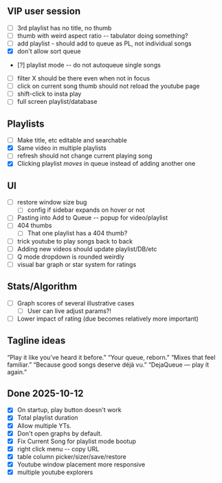 ## VIP user session

- [ ] 3rd playlist has no title, no thumb
- [ ] thumb with weird aspect ratio -- tabulator doing something?
- [ ] add playlist - should add to queue as PL, not individual songs
- [x] don't allow sort queue
- [?] playlist mode -- do not autoqueue single songs
- [ ] filter X should be there even when not in focus
- [ ] click on current song thumb should not reload the youtube page
- [ ] shift-click to insta play
- [ ] full screen playlist/database

## Playlists

- [ ] Make title, etc editable and searchable
- [x] Same video in multiple playlists
- [ ] refresh should not change current playing song
- [x] Clicking playlist _moves_ in queue instead of adding another one

## UI

- [ ] restore window size bug
  - [ ] config if sidebar expands on hover or not
- [ ] Pasting into Add to Queue -- popup for video/playlist
- [ ] 404 thumbs
  - [ ] That one playlist has a 404 thumb?
- [ ] trick youtube to play songs back to back
- [ ] Adding new videos should update playlist/DB/etc
- [ ] Q mode dropdown is rounded weirdly
- [ ] visual bar graph or star system for ratings

## Stats/Algorithm

- [ ] Graph scores of several illustrative cases
  - [ ] User can live adjust params?!
- [ ] Lower impact of rating (due becomes relatively more important)

## Tagline ideas

“Play it like you’ve heard it before.”
“Your queue, reborn.”
“Mixes that feel familiar.”
“Because good songs deserve déjà vu.”
“DejaQueue — play it again.”

## Done 2025-10-12

- [x] On startup, play button doesn't work
- [x] Total playlist duration
- [x] Allow multiple YTs.
- [x] Don't open graphs by default.
- [x] Fix Current Song for playlist mode bootup
- [x] right click menu -- copy URL
- [x] table column picker/sizer/save/restore
- [x] Youtube window placement more responsive
- [x] multiple youtube explorers
